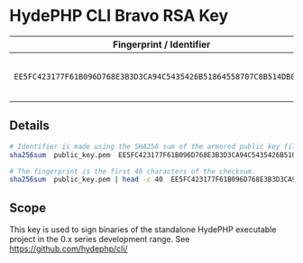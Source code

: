 # HydePHP CLI Bravo RSA Key

| Fingerprint / Identifier                                           | Status | Scope           | Type               |
|--------------------------------------------------------------------|--------|-----------------|--------------------|
| `EE5FC423177F61B096D768E3B3D3CA94C5435426B51864558707C8B514DB0EC0` | Active | OpenSSL Signing | RSA 4096 / AES 256 |


## Details

```bash
# Identifier is made using the SHA256 sum of the armored public key file.
sha256sum  public_key.pem  EE5FC423177F61B096D768E3B3D3CA94C5435426B51864558707C8B514DB0EC0

# The fingerprint is the first 40 characters of the checksum.
sha256sum  public_key.pem | head -c 40  EE5FC423177F61B096D768E3B3D3CA94C5435426
```

## Scope

This key is used to sign binaries of the standalone HydePHP executable project in the 0.x series development range. See https://github.com/hydephp/cli/
